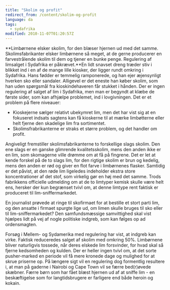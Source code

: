 ```yaml
---
title: "Skolim og profit"
redirect_from: /content/skolim-og-profit
language: da
tags:
  - sydafrika
modified: 2010-11-07T01:20:57Z
---
```


**Limbørnene elsker skolim, for den blæser hjernen ud med det samme. Skolimsfabrikanter elsker limbørnene så meget, at de gerne producerer en farvestrålende skolim til dem og tjener en bunke penge. Regulering af limsalget i Sydafrika er påkrævet.**En lidt snavset dreng træder stiv i blikket ind i en af de mange lille kiosker, der ligger rundt omkring i Sydafrika. Hans fødder er temmelig ramponerede, og han ejer æjensynligt hverken sko eller sandaler. Alligevel er det eneste han køber skolim, som han uden spørgsmål fra kioskindehaveren får stukket i hånden. Der er ingen regulering af salget af lim i Sydafrika, men man er begyndt at klæbe de første sider, som kan afhjælpe problemet, ind i lovgivningen. Det er et problem på flere niveauer:

- Kioskejerne sælger relativt ubekymret lim, men det har vist sig at en fokuseret indsats sagtens kan få kioskerne til at mærke limbøtterne eller helt fjerne den skadelige lim fra sortimentet.
- Skolimsfrabrikanterne er straks et større problem, og det handler om profit.

Angiveligt fremstiller skolimsfabrikanterne to forskellige slags skolim. Den ene slags er en ganske glimrende kvalitetsskolim, mens den anden ikke er en lim, som skomagerne ville drømme om at få på fingrene. Det er let at kende forskel på de to slags lim, for den rigtige skolim er brun og kedelig, mens den anden er rød og giver en flot farve i limbørnenes flasker. Samtidig er det påvist, at den røde lim ligeledes indeholder ekstra store koncentrationer af det stof, som virkelig gør en høj med det samme. Trods fabrikkens officielle udmelding om at de to limtyper kemisk skulle være helt ens, hersker der kun begrænset tvivl om, at denne limtype rent faktisk er produceret til lim-sniffermarkedet.

En journalist prøvede at ringe til skofirmaet for at bestille et stort parti lim, og den ansatte i firmaet spurgte lige ud, om limen skulle bruges til sko eller til lim-sniffermarkedet? Den samfundsmæssige samvittighed skal vist hjælpes lidt på vej af nogle politiske indgreb, som kan følges op ad ordensmagten.

Forsøg i Mellem- og Sydamerika med regulering har vist, at indgreb kan virke. Faktisk reduceredes salget af skolim med omkring 50%. Limbørnene bliver naturligvis tossede, når deres elskede lim forsvinder, for hvad skal så fjerne kedsomheden og kulden. Der er heller ingen tvivl om, at det sorte pusher-marked en periode vil få mere kronede dage og mulighed for at skrue priserne op. På længere sigt vil en regulering dog formentlig resultere i, at man på gaderne i Nairobi og Cape Town vil se færre bed(r)øvede skæbner. Færre børn som har fået blæst hjernen ud af at sniffe lim - en beskæftigelse som for langtidsbrugere er farligere end både heroin og kokain.
